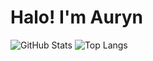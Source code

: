 # Halo! I'm Auryn

![GitHub Stats](https://github-readme-stats.vercel.app/api?username=DuckyDucks5&show_icons=true&theme=radical)
![Top Langs](https://github-readme-stats.vercel.app/api/top-langs/?username=DuckyDucks5&layout=compact&theme=radical)
